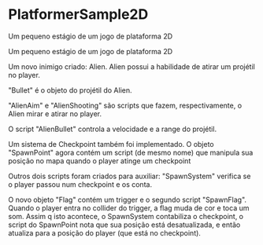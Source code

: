 # PlatformerSample2D
Um pequeno estágio de um jogo de plataforma 2D

Um pequeno estágio de um jogo de plataforma 2D

Um novo inimigo criado: Alien. 
Alien possui a habilidade de atirar um projétil no player.

"Bullet" é o objeto do projétil do Alien.

"AlienAim" e "AlienShooting" são scripts que fazem, respectivamente, o Alien mirar e atirar no player.

O script "AlienBullet" controla a velocidade e a range do projétil.

Um sistema de Checkpoint também foi implementado. 
O objeto "SpawnPoint" agora contém um script (de mesmo nome) que manipula sua posição no mapa quando o player atinge um checkpoint

Outros dois scripts foram criados para auxiliar: 
"SpawnSystem" verifica se o player passou num checkpoint e os conta.

O novo objeto "Flag" contém um trigger e o segundo script "SpawnFlag". 
Quando o player entra no collider do trigger, a flag muda de cor e toca um som. 
Assim q isto acontece, o SpawnSystem contabiliza o checkpoint, o script do SpawnPoint nota que sua posição está desatualizada, 
e então atualiza para a posição do player (que está no checkpoint).
